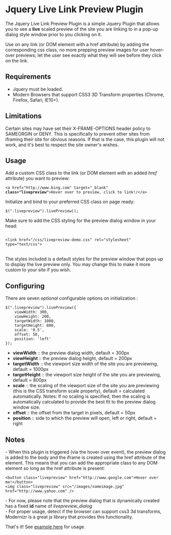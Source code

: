 <h1>Jquery Live Link Preview Plugin</h1>

<p>The Jquery Live Link Preview Plugin is a simple Jquery Plugin that allows you to see a <strong>live</strong> scaled preview of the site you are linking to in a pop-up dialog style window prior to you clicking on it. </p>
<p>Use on any link (or DOM element with a href attribute) by adding the corresponding css class, no more prepping preview images for user hover-over previews; let the user see exactly what they will see before they click on the link.</p>

<h2>Requirements</h2>
<ul>
    <li>Jquery must be loaded.</li>
    <li>Modern Browsers that support CSS3 3D Transform properties (Chrome, Firefox, Safari, IE10+).</li>
</ul>

<h2>Limitations</h2>
<p>Certain sites may have set their X-FRAME-OPTIONS header policy to SAMEORGIN or DENY.  This is specifically to prevent other sites from iframing their site for obvious reasons.  If that is the case, this plugin will not work, and it's best to respect the site owner's wishes. </p>

<h2>Usage</h2>
<p>Add a custom CSS class to the link (or DOM element with an added <i>href</i> attribute) you want to preview:</p>
<pre><code>&#60;a href="http://www.bing.com" target="_blank" <strong>class="livepreview"</strong>&#62;Hover over to preview, click to link!/&#60;/a&#62;</code></pre>
<p>Initialize and bind to your preferred CSS class on page ready:</p>
<pre><code>$(".livepreview").livePreview();</code></pre>
<p>Make sure to add the CSS styling for the preview dialog window in your head:</p>
<pre>
<code>
&#60;link href="/css/livepreview-demo.css" rel="stylesheet" type="text/css"&#62;
</code>
</pre>
<p>The styles included is a default styles for the preview window that pops up to display the live preview only.  You may change this to make it more custom to your site if you wish.</p>

<h2>Configuring</h2>
<p>There are seven <i>optional</i> configurable options on initialization :</p>
<pre><code>$(".livepreview").livePreview({
    viewWidth: 300,  
    viewHeight: 200,  
    targetWidth: 1000,  
    targetHeight: 800,  
    scale: '0.5', 
    offset: 50,
    position: 'left'
});</code></pre>
<ul>
    <li><strong>viewWidth</strong> :: the preview dialog width,  default = 300px</li>
    <li><strong>viewHeight</strong> :: the preview dialog height,  default = 200px</li>
    <li><strong>targetWidth</strong> :: the viewport size width of the site you are previewing, default = 1000px</li>
    <li><strong>targetHeight</strong> :: the viewport size height of the site you are previewing, default = 800px</li>
    <li><strong>scale</strong> :: the scaling of the viewport size of the site you are previewing (this is the CSS transform scale property),  default = calculated automatically. Notes: If no scaling is specified, then the scaling is automatically calculated to provide the best fit to the preview dialog window size.</li>
    <li><strong>offset</strong> :: the offset from the target in pixels, default = 50px</li>
    <li><strong>position</strong> :: side to which the preview will open, left or right, default = right</li>
</ul>

<h2>Notes</h2>
<p>- When this plugin is triggered (via the hover over event), the preview dialog is added to the body and the iframe is created using the href attribute of the element.  This means that you can add the appropriate class to any DOM element so long as the href attribute is present:</p>
<pre><code>&lt;button class="livepreview" href="http://www.google.com"&gt;Hover over me!&lt;/button&gt;
&lt;img class="livepreview" src="/images/someimage.jpg" href="http://www.yahoo.com" /&gt;</code></pre>
<p>- For now, please note that the preview dialog that is dynamically created has a fixed <strong>id</strong> name of <i>livepreview_dialog</i><br/>
- For proper usage, detect if the browser can support css3 3d transforms, Modernizr is a great js library that provides this functionality.</p>
<p>That's it! See <a href="http://www.ampedupdesigns.com/blog/show?bid=49">example here</a> for usage.</p>

